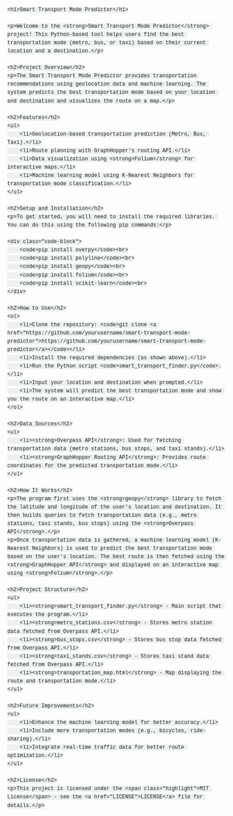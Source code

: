 <!DOCTYPE html>
<html lang="en">
<head>
    <meta charset="UTF-8">
    <meta name="viewport" content="width=device-width, initial-scale=1.0">
    <meta http-equiv="X-UA-Compatible" content="ie=edge">
    <title>Smart Transport Mode Predictor</title>
    <style>
        body {
            font-family: Arial, sans-serif;
            line-height: 1.6;
            margin: 20px;
            padding: 0;
        }
        h1 {
            color: #2c3e50;
        }
        h2 {
            color: #34495e;
        }
        p {
            font-size: 1.1em;
            color: #7f8c8d;
        }
        code {
            background-color: #ecf0f1;
            padding: 5px 10px;
            font-family: Courier, monospace;
        }
        .code-block {
            background-color: #ecf0f1;
            padding: 15px;
            border-radius: 5px;
            font-family: Courier, monospace;
            overflow: auto;
        }
        ul {
            margin-left: 20px;
        }
        .highlight {
            color: #e74c3c;
        }
    </style>
</head>
<body>

    <h1>Smart Transport Mode Predictor</h1>

    <p>Welcome to the <strong>Smart Transport Mode Predictor</strong> project! This Python-based tool helps users find the best transportation mode (metro, bus, or taxi) based on their current location and a destination.</p>

    <h2>Project Overview</h2>
    <p>The Smart Transport Mode Predictor provides transportation recommendations using geolocation data and machine learning. The system predicts the best transportation mode based on your location and destination and visualizes the route on a map.</p>

    <h2>Features</h2>
    <ul>
        <li>Geolocation-based transportation prediction (Metro, Bus, Taxi).</li>
        <li>Route planning with GraphHopper's routing API.</li>
        <li>Data visualization using <strong>Folium</strong> for interactive maps.</li>
        <li>Machine learning model using K-Nearest Neighbors for transportation mode classification.</li>
    </ul>

    <h2>Setup and Installation</h2>
    <p>To get started, you will need to install the required libraries. You can do this using the following pip commands:</p>
    
    <div class="code-block">
        <code>pip install overpy</code><br>
        <code>pip install polyline</code><br>
        <code>pip install geopy</code><br>
        <code>pip install folium</code><br>
        <code>pip install scikit-learn</code><br>
    </div>

    <h2>How to Use</h2>
    <ol>
        <li>Clone the repository: <code>git clone <a href="https://github.com/yourusername/smart-transport-mode-predictor">https://github.com/yourusername/smart-transport-mode-predictor</a></code></li>
        <li>Install the required dependencies (as shown above).</li>
        <li>Run the Python script <code>smart_transport_finder.py</code>.</li>
        <li>Input your location and destination when prompted.</li>
        <li>The system will predict the best transportation mode and show you the route on an interactive map.</li>
    </ol>

    <h2>Data Sources</h2>
    <ul>
        <li><strong>Overpass API</strong>: Used for fetching transportation data (metro stations, bus stops, and taxi stands).</li>
        <li><strong>GraphHopper Routing API</strong>: Provides route coordinates for the predicted transportation mode.</li>
    </ul>

    <h2>How It Works</h2>
    <p>The program first uses the <strong>geopy</strong> library to fetch the latitude and longitude of the user's location and destination. It then builds queries to fetch transportation data (e.g., metro stations, taxi stands, bus stops) using the <strong>Overpass API</strong>.</p>
    <p>Once transportation data is gathered, a machine learning model (K-Nearest Neighbors) is used to predict the best transportation mode based on the user's location. The best route is then fetched using the <strong>GraphHopper API</strong> and displayed on an interactive map using <strong>Folium</strong>.</p>

    <h2>Project Structure</h2>
    <ul>
        <li><strong>smart_transport_finder.py</strong> - Main script that executes the program.</li>
        <li><strong>metro_stations.csv</strong> - Stores metro station data fetched from Overpass API.</li>
        <li><strong>bus_stops.csv</strong> - Stores bus stop data fetched from Overpass API.</li>
        <li><strong>taxi_stands.csv</strong> - Stores taxi stand data fetched from Overpass API.</li>
        <li><strong>transportation_map.html</strong> - Map displaying the route and transportation mode.</li>
    </ul>

    <h2>Future Improvements</h2>
    <ul>
        <li>Enhance the machine learning model for better accuracy.</li>
        <li>Include more transportation modes (e.g., bicycles, ride-sharing).</li>
        <li>Integrate real-time traffic data for better route optimization.</li>
    </ul>

    <h2>License</h2>
    <p>This project is licensed under the <span class="highlight">MIT License</span> - see the <a href="LICENSE">LICENSE</a> file for details.</p>

</body>
</html>
